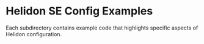 
# Helidon SE Config Examples

Each subdirectory contains example code that highlights specific aspects of
Helidon configuration.